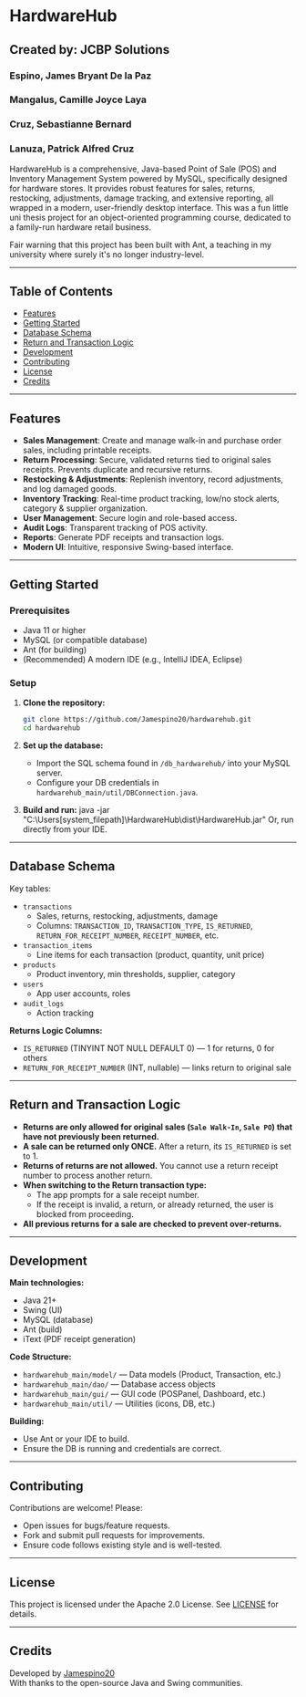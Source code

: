 # HardwareHub
## Created by: JCBP Solutions
### Espino, James Bryant De la Paz
### Mangalus, Camille Joyce Laya
### Cruz, Sebastianne Bernard
### Lanuza, Patrick Alfred Cruz

HardwareHub is a comprehensive, Java-based Point of Sale (POS) and Inventory Management System powered by MySQL, specifically designed for hardware stores. It provides robust features for sales, returns, restocking, adjustments, damage tracking, and extensive reporting, all wrapped in a modern, user-friendly desktop interface. This was a fun little uni thesis project for an object-oriented programming course, dedicated to a family-run hardware retail business. 

Fair warning that this project has been built with Ant, a teaching in my university where surely it's no longer industry-level.

---

## Table of Contents

- [Features](#features)
- [Getting Started](#getting-started)
- [Database Schema](#database-schema)
- [Return and Transaction Logic](#return-and-transaction-logic)
- [Development](#development)
- [Contributing](#contributing)
- [License](#license)
- [Credits](#credits)

---

## Features

- **Sales Management**: Create and manage walk-in and purchase order sales, including printable receipts.
- **Return Processing**: Secure, validated returns tied to original sales receipts. Prevents duplicate and recursive returns.
- **Restocking & Adjustments**: Replenish inventory, record adjustments, and log damaged goods.
- **Inventory Tracking**: Real-time product tracking, low/no stock alerts, category & supplier organization.
- **User Management**: Secure login and role-based access.
- **Audit Logs**: Transparent tracking of POS activity.
- **Reports**: Generate PDF receipts and transaction logs.
- **Modern UI**: Intuitive, responsive Swing-based interface.

---

## Getting Started

### Prerequisites

- Java 11 or higher
- MySQL (or compatible database)
- Ant (for building)
- (Recommended) A modern IDE (e.g., IntelliJ IDEA, Eclipse)

### Setup

1. **Clone the repository:**
   ```sh
   git clone https://github.com/Jamespino20/hardwarehub.git
   cd hardwarehub
   ```

2. **Set up the database:**
   - Import the SQL schema found in `/db_hardwarehub/` into your MySQL server.
   - Configure your DB credentials in `hardwarehub_main/util/DBConnection.java`.

3. **Build and run:**
java -jar "C:\Users\[system_filepath]\HardwareHub\dist\HardwareHub.jar"
   Or, run directly from your IDE.

---

## Database Schema

Key tables:

- `transactions`
  - Sales, returns, restocking, adjustments, damage
  - Columns: `TRANSACTION_ID`, `TRANSACTION_TYPE`, `IS_RETURNED`, `RETURN_FOR_RECEIPT_NUMBER`, `RECEIPT_NUMBER`, etc.
- `transaction_items`
  - Line items for each transaction (product, quantity, unit price)
- `products`
  - Product inventory, min thresholds, supplier, category
- `users`
  - App user accounts, roles
- `audit_logs`
  - Action tracking

**Returns Logic Columns:**
- `IS_RETURNED` (TINYINT NOT NULL DEFAULT 0) — 1 for returns, 0 for others
- `RETURN_FOR_RECEIPT_NUMBER` (INT, nullable) — links return to original sale

---

## Return and Transaction Logic

- **Returns are only allowed for original sales (`Sale Walk-In`, `Sale PO`) that have not previously been returned.**
- **A sale can be returned only ONCE.** After a return, its `IS_RETURNED` is set to 1.
- **Returns of returns are not allowed.** You cannot use a return receipt number to process another return.
- **When switching to the Return transaction type:**
  - The app prompts for a sale receipt number.
  - If the receipt is invalid, a return, or already returned, the user is blocked from proceeding.
- **All previous returns for a sale are checked to prevent over-returns.**

---

## Development

**Main technologies:**
- Java 21+
- Swing (UI)
- MySQL (database)
- Ant (build)
- iText (PDF receipt generation)

**Code Structure:**
- `hardwarehub_main/model/` — Data models (Product, Transaction, etc.)
- `hardwarehub_main/dao/` — Database access objects
- `hardwarehub_main/gui/` — GUI code (POSPanel, Dashboard, etc.)
- `hardwarehub_main/util/` — Utilities (icons, DB, etc.)

**Building:**
- Use Ant or your IDE to build.
- Ensure the DB is running and credentials are correct.

---

## Contributing

Contributions are welcome! Please:
- Open issues for bugs/feature requests.
- Fork and submit pull requests for improvements.
- Ensure code follows existing style and is well-tested.

---

## License

This project is licensed under the Apache 2.0 License. See [LICENSE](https://github.com/Jamespino20/hardwarehub/blob/main/APACHE_LICENSE.md) for details.

---

## Credits

Developed by [Jamespino20](https://github.com/Jamespino20)  
With thanks to the open-source Java and Swing communities.
